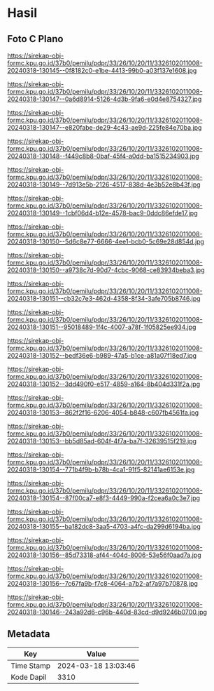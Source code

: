 # Hasil

## Foto C Plano

https://sirekap-obj-formc.kpu.go.id/37b0/pemilu/pdpr/33/26/10/20/11/3326102011008-20240318-130145--0f8182c0-e1be-4413-99b0-a03f137e1608.jpg

https://sirekap-obj-formc.kpu.go.id/37b0/pemilu/pdpr/33/26/10/20/11/3326102011008-20240318-130147--0a6d8914-5126-4d3b-9fa6-e0d4e8754327.jpg

https://sirekap-obj-formc.kpu.go.id/37b0/pemilu/pdpr/33/26/10/20/11/3326102011008-20240318-130147--e820fabe-de29-4c43-ae9d-225fe84e70ba.jpg

https://sirekap-obj-formc.kpu.go.id/37b0/pemilu/pdpr/33/26/10/20/11/3326102011008-20240318-130148--f449c8b8-0baf-45f4-a0dd-ba1515234903.jpg

https://sirekap-obj-formc.kpu.go.id/37b0/pemilu/pdpr/33/26/10/20/11/3326102011008-20240318-130149--7d913e5b-2126-4517-838d-4e3b52e8b43f.jpg

https://sirekap-obj-formc.kpu.go.id/37b0/pemilu/pdpr/33/26/10/20/11/3326102011008-20240318-130149--1cbf06d4-b12e-4578-bac9-0ddc86efde17.jpg

https://sirekap-obj-formc.kpu.go.id/37b0/pemilu/pdpr/33/26/10/20/11/3326102011008-20240318-130150--5d6c8e77-6666-4ee1-bcb0-5c69e28d854d.jpg

https://sirekap-obj-formc.kpu.go.id/37b0/pemilu/pdpr/33/26/10/20/11/3326102011008-20240318-130150--a9738c7d-90d7-4cbc-9068-ce83934beba3.jpg

https://sirekap-obj-formc.kpu.go.id/37b0/pemilu/pdpr/33/26/10/20/11/3326102011008-20240318-130151--cb32c7e3-462d-4358-8f34-3afe705b8746.jpg

https://sirekap-obj-formc.kpu.go.id/37b0/pemilu/pdpr/33/26/10/20/11/3326102011008-20240318-130151--95018489-1f4c-4007-a78f-1f05825ee934.jpg

https://sirekap-obj-formc.kpu.go.id/37b0/pemilu/pdpr/33/26/10/20/11/3326102011008-20240318-130152--bedf36e6-b989-47a5-b1ce-a81a07f18ed7.jpg

https://sirekap-obj-formc.kpu.go.id/37b0/pemilu/pdpr/33/26/10/20/11/3326102011008-20240318-130152--3dd490f0-e517-4859-a164-8b404d331f2a.jpg

https://sirekap-obj-formc.kpu.go.id/37b0/pemilu/pdpr/33/26/10/20/11/3326102011008-20240318-130153--862f2f16-6206-4054-b848-c607fb4561fa.jpg

https://sirekap-obj-formc.kpu.go.id/37b0/pemilu/pdpr/33/26/10/20/11/3326102011008-20240318-130153--bb5d85ad-604f-4f7a-ba7f-32639515f219.jpg

https://sirekap-obj-formc.kpu.go.id/37b0/pemilu/pdpr/33/26/10/20/11/3326102011008-20240318-130154--771b4f9b-b78b-4ca1-91f5-82141ae6153e.jpg

https://sirekap-obj-formc.kpu.go.id/37b0/pemilu/pdpr/33/26/10/20/11/3326102011008-20240318-130154--87f00ca7-e8f3-4449-990a-f2cea6a0c3e7.jpg

https://sirekap-obj-formc.kpu.go.id/37b0/pemilu/pdpr/33/26/10/20/11/3326102011008-20240318-130155--ba182dc8-3aa5-4703-a4fc-da299d6194ba.jpg

https://sirekap-obj-formc.kpu.go.id/37b0/pemilu/pdpr/33/26/10/20/11/3326102011008-20240318-130156--85d73318-af44-404d-8006-53e56f0aad7a.jpg

https://sirekap-obj-formc.kpu.go.id/37b0/pemilu/pdpr/33/26/10/20/11/3326102011008-20240318-130156--7c67fa9b-f7c8-4064-a7b2-af7a97b70878.jpg

https://sirekap-obj-formc.kpu.go.id/37b0/pemilu/pdpr/33/26/10/20/11/3326102011008-20240318-130146--243a92d6-c96b-440d-83cd-d9d9246b0700.jpg


## Metadata

| Key        | Value               |
| ---------- | ------------------- |
| Time Stamp | 2024-03-18 13:03:46 |
| Kode Dapil | 3310                |



